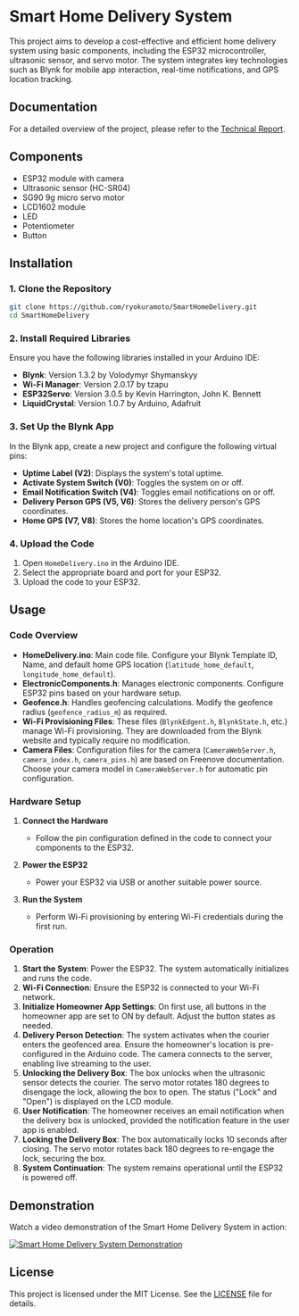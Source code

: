 # Smart Home Delivery System

This project aims to develop a cost-effective and efficient home delivery system using basic components, including the ESP32 microcontroller, ultrasonic sensor, and servo motor. The system integrates key technologies such as Blynk for mobile app interaction, real-time notifications, and GPS location tracking.

## Documentation

For a detailed overview of the project, please refer to the [Technical Report](Smart%20Home%20Delivery_Technical%20Report.pdf).

## Components

- ESP32 module with camera
- Ultrasonic sensor (HC-SR04)
- SG90 9g micro servo motor
- LCD1602 module
- LED
- Potentiometer
- Button

## Installation

### 1. Clone the Repository
```sh
git clone https://github.com/ryokuramoto/SmartHomeDelivery.git
cd SmartHomeDelivery
```

### 2. Install Required Libraries
Ensure you have the following libraries installed in your Arduino IDE:

- **Blynk**: Version 1.3.2 by Volodymyr Shymanskyy
- **Wi-Fi Manager**: Version 2.0.17 by tzapu
- **ESP32Servo**: Version 3.0.5 by Kevin Harrington, John K. Bennett
- **LiquidCrystal**: Version 1.0.7 by Arduino, Adafruit

### 3. Set Up the Blynk App
In the Blynk app, create a new project and configure the following virtual pins:

- **Uptime Label (V2)**: Displays the system's total uptime.
- **Activate System Switch (V0)**: Toggles the system on or off.
- **Email Notification Switch (V4)**: Toggles email notifications on or off.
- **Delivery Person GPS (V5, V6)**: Stores the delivery person's GPS coordinates.
- **Home GPS (V7, V8)**: Stores the home location's GPS coordinates.

### 4. Upload the Code
1. Open `HomeDelivery.ino` in the Arduino IDE.
2. Select the appropriate board and port for your ESP32.
3. Upload the code to your ESP32.

## Usage

### Code Overview

- **HomeDelivery.ino**: Main code file. Configure your Blynk Template ID, Name, and default home GPS location (`latitude_home_default`, `longitude_home_default`).
- **ElectronicComponents.h**: Manages electronic components. Configure ESP32 pins based on your hardware setup.
- **Geofence.h**: Handles geofencing calculations. Modify the geofence radius (`geofence_radius_m`) as required.
- **Wi-Fi Provisioning Files**: These files (`BlynkEdgent.h`, `BlynkState.h`, etc.) manage Wi-Fi provisioning. They are downloaded from the Blynk website and typically require no modification.
- **Camera Files**: Configuration files for the camera (`CameraWebServer.h`, `camera_index.h`, `camera_pins.h`) are based on Freenove documentation. Choose your camera model in `CameraWebServer.h` for automatic pin configuration.

### Hardware Setup

1. **Connect the Hardware**
   - Follow the pin configuration defined in the code to connect your components to the ESP32.

2. **Power the ESP32**
   - Power your ESP32 via USB or another suitable power source.

3. **Run the System**
   - Perform Wi-Fi provisioning by entering Wi-Fi credentials during the first run.

### Operation

1. **Start the System**: Power the ESP32. The system automatically initializes and runs the code.
2. **Wi-Fi Connection**: Ensure the ESP32 is connected to your Wi-Fi network.
3. **Initialize Homeowner App Settings**: On first use, all buttons in the homeowner app are set to ON by default. Adjust the button states as needed.
4. **Delivery Person Detection**: The system activates when the courier enters the geofenced area. Ensure the homeowner's location is pre-configured in the Arduino code. The camera connects to the server, enabling live streaming to the user.
5. **Unlocking the Delivery Box**: The box unlocks when the ultrasonic sensor detects the courier. The servo motor rotates 180 degrees to disengage the lock, allowing the box to open. The status ("Lock" and "Open") is displayed on the LCD module.
6. **User Notification**: The homeowner receives an email notification when the delivery box is unlocked, provided the notification feature in the user app is enabled.
7. **Locking the Delivery Box**: The box automatically locks 10 seconds after closing. The servo motor rotates back 180 degrees to re-engage the lock, securing the box.
8. **System Continuation**: The system remains operational until the ESP32 is powered off.

## Demonstration

Watch a video demonstration of the Smart Home Delivery System in action:

[![Smart Home Delivery System Demonstration](https://img.youtube.com/vi/gAq8RfzgZuQ/0.jpg)](https://youtu.be/gAq8RfzgZuQ)

## License

This project is licensed under the MIT License. See the [LICENSE](LICENSE) file for details.
